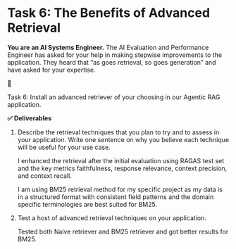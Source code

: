 # Task 6: The Benefits of Advanced Retrieval

**You are an AI Systems Engineer.**  The AI Evaluation and Performance Engineer has asked for your help in making stepwise improvements to the application. They heard that “as goes retrieval, so goes generation” and have asked for your expertise.

<aside>
📝

Task 6: Install an advanced retriever of your choosing in our Agentic RAG application. 

</aside>

**✅ Deliverables**

1. Describe the retrieval techniques that you plan to try and to assess in your application.  Write one sentence on why you believe each technique will be useful for your use case.

    I enhanced the retrieval  after the initial evaluation using RAGAS test set and the key metrics faithfulness, response relevance, context precision, and context recall. 

    I am using BM25 retrieval method for my specific project as my data is in a structured format with consistent field patterns and the domain specific terminologies are best suited for BM25. 

2. Test a host of advanced retrieval techniques on your application.

    Tested both Naive retriever and BM25 retriever and got better results for BM25.

    



